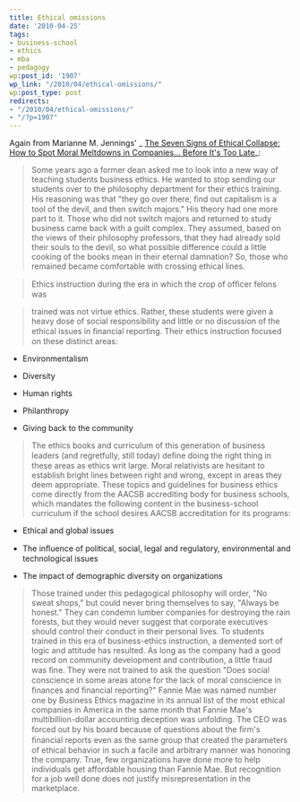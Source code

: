 ```yaml
---
title: Ethical omissions
date: '2010-04-25'
tags:
- business-school
- ethics
- mba
- pedagogy
wp:post_id: '1907'
wp_link: "/2010/04/ethical-omissions/"
wp:post_type: post
redirects:
- "/2010/04/ethical-omissions/"
- "/?p=1907"
---
```


Again from Marianne M. Jennings' _ [The Seven Signs of Ethical Collapse: How to Spot Moral Meltdowns in Companies... Before It's Too Late](http://www.amazon.com/Seven-Signs-Ethical-Collapse-Companies/dp/0312354304)_:

> Some years ago a former dean asked me to look into a new way of teaching students business ethics. He wanted to stop sending our students over to the philosophy department for their ethics training. His reasoning was that "they go over there, ﬁnd out capitalism is a tool of the devil, and then switch majors." His theory had one more part to it. Those who did not switch majors and returned to study business came back with a guilt complex. They assumed, based on the views of their philosophy professors, that they had already sold their souls to the devil, so what possible difference could a little cooking of the books mean in their eternal damnation? So, those who remained became comfortable with crossing ethical lines.

>

> Ethics instruction during the era in which the crop of ofﬁcer felons was

> trained was not virtue ethics. Rather, these students were given a heavy dose of social responsibility and little or no discussion of the ethical issues in ﬁnancial reporting. Their ethics instruction focused on these distinct areas:

>

>

- Environmentalism

>

- Diversity

>

- Human rights

>

- Philanthropy

>

- Giving back to the community

>

> The ethics books and curriculum of this generation of business leaders (and regretfully, still today) deﬁne doing the right thing in these areas as ethics writ large. Moral relativists are hesitant to establish bright lines between right and wrong, except in areas they deem appropriate. These topics and guidelines for business ethics come directly from the AACSB accrediting body for business schools, which mandates the following content in the business-school curriculum if the school desires AACSB accreditation for its programs:

>

>

- Ethical and global issues

>

- The inﬂuence of political, social, legal and regulatory, environmental and technological issues

>

- The impact of demographic diversity on organizations

>

> Those trained under this pedagogical philosophy will order, "No sweat shops," but could never bring themselves to say, "Always be honest." They can condemn lumber companies for destroying the rain forests, but they would never suggest that corporate executives should control their conduct in their personal lives. To students trained in this era of business-ethics instruction, a demented sort of logic and attitude has resulted. As long as the company had a good record on community development and contribution, a little fraud was ﬁne. They were not trained to ask the question "Does social conscience in some areas atone for the lack of moral conscience in ﬁnances and ﬁnancial reporting?" Fannie Mae was named number one by Business Ethics magazine in its annual list of the most ethical companies in America in the same month that Fannie Mae's multibillion-dollar accounting deception was unfolding. The CEO was forced out by his board because of questions about the ﬁrm's ﬁnancial reports even as the same group that created the parameters of ethical behavior in such a facile and arbitrary manner was honoring the company. True, few organizations have done more to help individuals get affordable housing than Fannie Mae. But recognition for a job well done does not justify misrepresentation in the marketplace.
